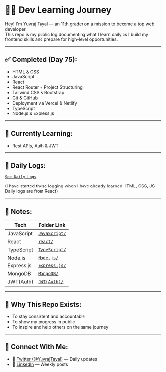 # 👨‍💻 Dev Learning Journey

Hey! I'm Yuvraj Tayal — an 11th grader on a mission to become a top web developer.  
This repo is my public log documenting what I learn daily as I build my frontend skills and prepare for high-level opportunities.

---

## ✅ Completed (Day 75):
- HTML & CSS 
- JavaScript 
- React 
- React Router + Project Structuring
- Tailwind CSS & Bootstrap
- Git & GitHub 
- Deployment via Vercel & Netlify
- TypeScript
- Node.js & Express.js
---

## 🚀 Currently Learning:
- Rest APIs, Auth & JWT
---

## 📅 Daily Logs:
  [`See Daily Logs`](./Daily_Logs) 

(I have started these logging when I have already learned HTML, CSS, JS Daily logs are from React)

---

## 📄 Notes:
| Tech        | Folder Link                      |
|-------------|----------------------------------|
| JavaScript       | [`JavaScript/`](./1-JavaScript)              |
| React       | [`react/`](./2-React)              |
| TypeScript       | [`TypeScript/`](./5-TypeScript)              |
| Node.js       | [`Node.js/`](./3-Node.Js)              |
| Express.js       | [`Express.js/`](./4-Express.js)              |
| MongoDB       | [`MongoDB/`](./6-MongoDB)              |
| JWT(Auth)       | [`JWT(Auth)/`](./7-JWT(Auth))              |

---

## 🧠 Why This Repo Exists:
- To stay consistent and accountable
- To show my progress in public
- To inspire and help others on the same journey

---

## 📍 Connect With Me:
- 💬 [Twitter (@YuvrajTayal)](https://x.com/YuvrajTayal) — Daily updates
- 🔗 [LinkedIn](https://www.linkedin.com/in/yuvraj-tayal-7a3a48356/) — Weekly posts
